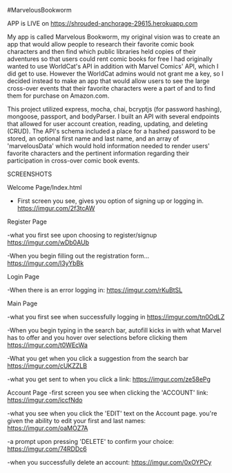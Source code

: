 #MarvelousBookworm

APP is LIVE on https://shrouded-anchorage-29615.herokuapp.com

My app is called Marvelous Bookworm, my original vision was to create an app that would allow people to research their favorite
comic book characters and then find which public libraries held copies of their adventures so that users could rent comic books for free
I had originally wanted to use WorldCat's API in addition with Marvel Comics' API, which I did get to use. However the WorldCat admins would
not grant me a key, so I decided instead to make an app that would allow users to see the large cross-over events that their favorite
 characters were a part of and to find them for purchase on Amazon.com.

This project utilized express, mocha, chai, bcryptjs (for password hashing), mongoose, passport, and bodyParser.
I built an API with several endpoints that allowed for user account creation, reading, updating, and deleting (CRUD).
The API's schema included a place for a hashed password to be stored, an optional first name and last name, and an array of
'marvelousData' which would hold information needed to render users' favorite characters and the pertinent information regarding their
participation in cross-over comic book events.

SCREENSHOTS

Welcome Page/Index.html
- First screen you see, gives you option of signing up or logging in.
https://imgur.com/2f3tcAW


Register Page

-what you first see upon choosing to register/signup
https://imgur.com/wDb0AUb

-When you begin filling out the registration form...
https://imgur.com/I3yYbBk

Login Page

-When there is an error logging in:
https://imgur.com/rKuBtSL

Main Page

-what you first see when successfully logging in
https://imgur.com/tn0OdLZ

-When you begin typing in the search bar, autofill kicks in with what Marvel has to offer and you hover over selections before
clicking them
https://imgur.com/t0WEcWa

-What you get when you click a suggestion from the search bar
https://imgur.com/cUKZZLB


-what you get sent to when you click a link:
https://imgur.com/ze58ePg

Account Page
-first screen you see when clicking the 'ACCOUNT' link:
https://imgur.com/iccfNdo

-what you see when you click the 'EDIT' text on the Account page. you're given the ability to edit your first and last names:
https://imgur.com/oaMOZ7A

-a prompt upon pressing 'DELETE' to confirm your choice:
https://imgur.com/74RDDc6

-when you successfully delete an account:
https://imgur.com/0xOYPCy
